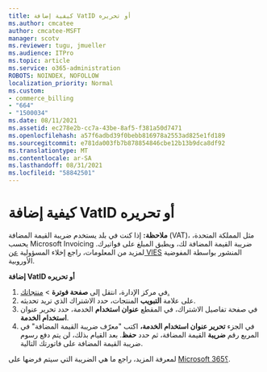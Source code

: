 ```yaml
---
title: كيفية إضافة VatID أو تحريره
ms.author: cmcatee
author: cmcatee-MSFT
manager: scotv
ms.reviewer: tugu, jmueller
ms.audience: ITPro
ms.topic: article
ms.service: o365-administration
ROBOTS: NOINDEX, NOFOLLOW
localization_priority: Normal
ms.custom:
- commerce_billing
- "664"
- "1500034"
ms.date: 08/11/2021
ms.assetid: ec278e2b-cc7a-43be-8af5-f381a50d7471
ms.openlocfilehash: a57f6adbd39f0bebb816978a2553ad825e1fd189
ms.sourcegitcommit: e781da003fb7b878854846cbe12b13b9dca8df92
ms.translationtype: MT
ms.contentlocale: ar-SA
ms.lasthandoff: 08/31/2021
ms.locfileid: "58842501"
---
```

# <a name="how-to-add-or-edit-a-vatid"></a>كيفية إضافة VatID أو تحريره

**ملاحظة:** إذا كنت في بلد يستخدم ضريبة القيمة المضافة (VAT)، مثل المملكة المتحدة، يحسب Microsoft Invoicing ضريبة القيمة المضافة لك، ويطبق المبلغ على فواتيرك. لمزيد من المعلومات، راجع إخلاء المسؤولية [عن VIES](https://go.microsoft.com/fwlink/p/?LinkID=841741) المنشور بواسطة المفوضية الأوروبية.

**إضافة VatID أو تحريره**

1. في مركز الإدارة، انتقل إلى **صفحة فوترة** \> [منتجاتك.](https://go.microsoft.com/fwlink/p/?linkid=842054)
2. على علامة **التبويب** المنتجات، حدد الاشتراك الذي تريد تحديثه.
3. في صفحة تفاصيل الاشتراك، في المقطع **عنوان استخدام** الخدمة، حدد تحرير عنوان **استخدام الخدمة**.
4. في الجزء **تحرير عنوان استخدام الخدمة،** اكتب "معرّف ضريبة القيمة المضافة" في المربع رقم **ضريبة** القيمة المضافة، ثم حدد **حفظ**. بعد القيام بذلك، لن يتم دفع رسوم ضريبة القيمة المضافة على فاتورتك التالية.

لمعرفة المزيد، راجع ما هي الضريبة التي سيتم فرضها على [Microsoft 365؟](https://docs.microsoft.com/microsoft-365/commerce/billing-and-payments/tax-information#what-tax-will-i-be-charged).